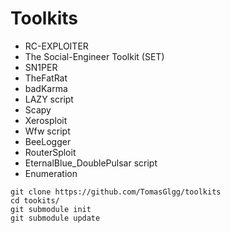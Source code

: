 # Toolkits
* RC-EXPLOITER 
* The Social-Engineer Toolkit (SET)
* SN1PER
* TheFatRat
* badKarma
* LAZY script
* Scapy
* Xerosploit
* Wfw script
* BeeLogger
* RouterSploit
* EternalBlue_DoublePulsar script
* Enumeration
```
git clone https://github.com/TomasGlgg/toolkits
cd tookits/
git submodule init
git submodule update
```
